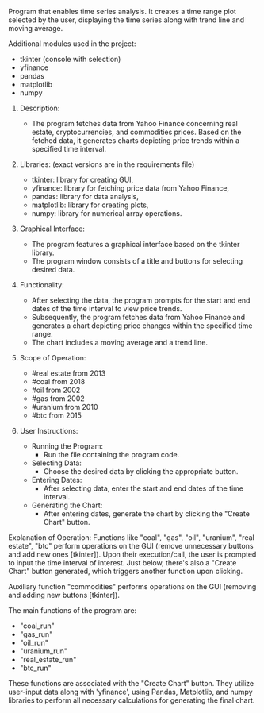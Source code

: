 Program that enables time series analysis. It creates a time range plot selected by the user, displaying the time series along with trend line and moving average.

Additional modules used in the project:
- tkinter (console with selection)
- yfinance
- pandas
- matplotlib
- numpy

1. Description:
   - The program fetches data from Yahoo Finance concerning real estate, cryptocurrencies, and commodities prices. Based on the fetched data, it generates charts depicting price trends within a specified time interval.
   
2. Libraries: (exact versions are in the requirements file)
   - tkinter: library for creating GUI,
   - yfinance: library for fetching price data from Yahoo Finance,
   - pandas: library for data analysis,
   - matplotlib: library for creating plots,
   - numpy: library for numerical array operations.
   
3. Graphical Interface:
   - The program features a graphical interface based on the tkinter library.
   - The program window consists of a title and buttons for selecting desired data.

4. Functionality:
   - After selecting the data, the program prompts for the start and end dates of the time interval to view price trends.
   - Subsequently, the program fetches data from Yahoo Finance and generates a chart depicting price changes within the specified time range.
   - The chart includes a moving average and a trend line.

5. Scope of Operation:
   - #real estate from 2013
   - #coal from 2018
   - #oil from 2002
   - #gas from 2002
   - #uranium from 2010
   - #btc from 2015

6. User Instructions:
   - Running the Program:
     - Run the file containing the program code.
   - Selecting Data:
     - Choose the desired data by clicking the appropriate button.
   - Entering Dates:
     - After selecting data, enter the start and end dates of the time interval.
   - Generating the Chart:
     - After entering dates, generate the chart by clicking the "Create Chart" button.

Explanation of Operation:
Functions like "coal", "gas", "oil", "uranium", "real estate", "btc" perform operations on the GUI (remove unnecessary buttons and add new ones [tkinter]). Upon their execution/call, the user is prompted to input the time interval of interest. Just below, there's also a "Create Chart" button generated, which triggers another function upon clicking.

Auxiliary function "commodities" performs operations on the GUI (removing and adding new buttons [tkinter]).

The main functions of the program are:
- "coal_run"
- "gas_run"
- "oil_run"
- "uranium_run"
- "real_estate_run"
- "btc_run"

These functions are associated with the "Create Chart" button. They utilize user-input data along with 'yfinance', using Pandas, Matplotlib, and numpy libraries to perform all necessary calculations for generating the final chart.


 
